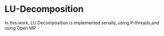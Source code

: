 # LU-Decomposition
In this work, LU Decomposition is implemented serially, using P-threads,and using Open MP
